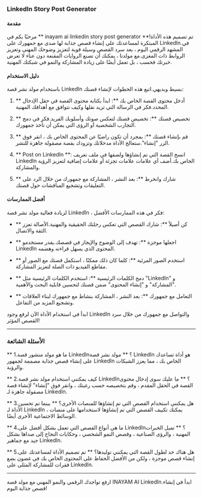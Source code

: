 ### LinkedIn Story Post Generator

#### مقدمة
مرحبًا بكم في ** inayam ai linkedin story post generator **!تم تصميم هذه الأداة المبتكرة لمساعدتك على إنشاء قصص جذابة لها صدى مع جمهورك على LinkedIn.في المشهد الرقمي اليوم ، يعد سرد القصص وسيلة قوية لتعزيز وضوحك المهني وتعزيز الروابط ذات المغزى.مع مولدنا ، يمكنك أن تصنع الروايات المقنعة دون عناء لا تعرض خبرتك فحسب ، بل تعمل أيضًا على زيادة المشاركة والنمو في شبكتك المهنية.

#### دليل الاستخدام
باستخدام مولد نشر قصة LinkedIn بسيط وبديهي.اتبع هذه الخطوات لإنشاء قصتك:

1. ** أدخل محتوى القصة الخاص بك **: ابدأ بكتابة محتوى القصة في حقل الإدخال المحدد.فكر في الرسالة التي تريد نقلها وكيف تتوافق مع أهدافك المهنية.

2. ** تخصيص قصتك **: تخصيص قصتك لتعكس صوتك وأسلوبك الفريد.فكر في دمج التجارب الشخصية أو الرؤى التي يمكن أن تأخذ جمهورك.

3. ** قم بإنشاء قصتك **: بمجرد أن تكون راضيًا عن المحتوى الخاص بك ، انقر فوق الزر "إنشاء".ستعالج الأداة مدخلاتك وتزودك بقصة مصقولة جاهزة للنشر.

4. ** Post on LinkedIn **: انسخ القصة التي تم إنشاؤها ولصقها في ملف تعريف LinkedIn الخاص بك.أضف أي علامات علامات تجزئة أو علامات إضافية لتعزيز الرؤية والمشاركة.

5. ** شارك وانخرط **: بعد النشر ، المشاركة مع جمهورك من خلال الرد على التعليقات وتشجيع المناقشات حول قصتك.

#### أفضل الممارسات
لزيادة فعالية مولد نشر قصة LinkedIn ، فكر في هذه الممارسات الأفضل:

- ** كن أصيلاً **: شارك القصص التي تعكس رحلتك الحقيقية والمهنية.الأصالة تعزز الثقة والاتصال.

- ** اجعلها موجزة **: تهدف إلى الوضوح والإيجاز في قصصك.يقدر مستخدمو LinkedIn المحتوى الذي يسهل قراءته وهضمه.

- ** استخدم الصور المرئية **: كلما كان ذلك ممكنًا ، استكمل قصتك مع الصور أو مقاطع الفيديو ذات الصلة لتعزيز المشاركة.

- ** دمج الكلمات الرئيسية **: استخدم الكلمات الرئيسية مثل "LinkedIn" و "المشاركة" و "إنشاء المحتوى" ضمن قصتك لتحسين قابلية البحث والأهمية.

- ** التعامل مع جمهورك **: بعد النشر ، المشاركة بنشاط مع جمهورك لبناء العلاقات وتشجيع المزيد من التفاعل.

ابدأ في استخدام الأداة الآن لرفع وجود LinkedIn والتواصل مع جمهورك من خلال سرد القصص المؤثر!

---

### الأسئلة الشائعة

** 1.ما هو مولد منشور قصة LinkedIn؟ **
مولد نشر قصة LinkedIn هو أداة تساعدك على إنشاء قصص جذابة مصممة لجمهور LinkedIn الخاص بك ، مما يعزز الشبكات والرؤية.

** 2.كيف يمكنني استخدام مولد نشر قصة LinkedIn؟ **
ما عليك سوى إدخال محتوى القصة في الحقل المقدم ، وقم بتخصيصه حسب رغبتك ، وانقر فوق "إنشاء" لإنشاء قصة مصقولة جاهزة لـ LinkedIn.

** 3.هل يمكنني استخدام القصص التي تم إنشاؤها للمنصات الأخرى؟ **
بينما تم تحسين الأداة لـ LinkedIn ، يمكنك تكييف القصص التي تم إنشاؤها لاستخدامها على منصات الوسائط الاجتماعية الأخرى أيضًا.

** 4.ما هي أنواع القصص التي تعمل بشكل أفضل على LinkedIn؟ **
تميل الخبرات المهنية ، والرؤى الصناعية ، وقصص النمو الشخصي ، وحكايات النجاح إلى صداها بشكل جيد مع جماهير LinkedIn.

** 5.هل هناك حد لطول القصة التي يمكنني توليدها؟ **
تم تصميم الأداة لمساعدتك على إنشاء قصص موجزة ، ولكن من الأفضل الحفاظ على المحتوى الخاص بك في غضون بضع فقرات للمشاركة المثلى على LinkedIn.

---

ارفع تواجدك الرقمي والنمو المهني مع مولد قصة INAYAM AI LinkedIn.ابدأ في إنشاء قصص جذابة اليوم!